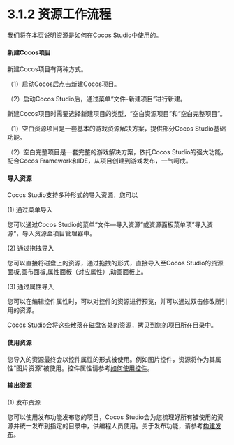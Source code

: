 # 3.1.2 资源工作流程


我们将在本页说明资源是如何在Cocos Studio中使用的。

#### 新建Cocos项目

新建Cocos项目有两种方式。

（1）启动Cocos后点击新建Cocos项目。

（2）启动Cocos Studio后，通过菜单“文件-新建项目”进行新建。

新建Cocos项目时需要选择新建项目的类型，“空白资源项目”和“空白完整项目”。

（1）空白资源项目是一套基本的游戏资源解决方案，提供部分Cocos Studio基础功能。

（2）空白完整项目是一套完整的游戏解决方案，依托Cocos Studio的强大功能，配合Cocos Framework和IDE，从项目创建到游戏发布，一气呵成。

#### 导入资源

Cocos Studio支持多种形式的导入资源，您可以

(1) 通过菜单导入

您可以通过Cocos Studio的菜单“文件—导入资源”或资源面板菜单项”导入资源“，导入资源至项目管理器中。

(2) 通过拖拽导入

您可以直接将磁盘上的资源，通过拖拽的形式，直接导入至Cocos Studio的资源面板,画布面板,属性面板（对应属性）,动画面板上。

(3) 通过属性导入

您可以在编辑控件属性时，可以对控件的资源进行预览，并可以通过双击修改所引用的资源。

Cocos Studio会将这些散落在磁盘各处的资源，拷贝到您的项目所在目录中。

#### 使用资源

您导入的资源最终会以控件属性的形式被使用。例如图片控件，资源将作为其属性“图片资源”被使用。控件属性请参考[如何使用控件](../../chapter3/how-to-use-controls/zh.md)。

#### 输出资源
(1) 发布资源

您可以使用发布功能发布您的项目，Cocos Studio会为您梳理好所有被使用的资源并统一发布到指定的目录中，供编程人员使用。关于发布功能，请参考[构建发布](../../chapter2/publish-game/publish/zh.md)。